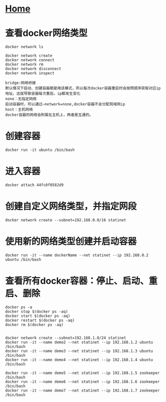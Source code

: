 # [Home](../README.md)
# 查看docker网络类型
	docker network ls

	docker network create
	docker network connect
	docker network rm
	docker network disconnect
	docker network inspect

	bridge:网络桥接
	默认情况下启动、创建容器都是用该模式，所以每次docker容器重启时会按照顺序获取对应ip地址，这就导致容器每次重启，ip都发生变化
	none：无指定网络
	启动容器时，可以通过–network=none,docker容器不会分配局域网ip
	host：主机网络
	docker容器的网络会附属在主机上，两者是互通的。

# 创建容器
	docker run -it ubuntu /bin/bash
# 进入容器
	docker attach 44fc0f0582d9

# 创建自定义网络类型，并指定网段
	docker network create --subnet=192.168.0.0/16 statinet

# 使用新的网络类型创建并启动容器
	docker run -it --name dockerName --net statinet --ip 192.168.0.2 ubuntu /bin/bash

# 查看所有docker容器：停止、启动、重启、删除
	docker ps -a
	docker stop $(docker ps -aq)
	docker start $(docker ps -aq)
	docker restart $(docker ps -aq)
	docker rm $(docker ps -aq)


	docker network create --subnet=192.168.1.0/24 statinet
	docker run -it --name demo2 --net statinet --ip 192.168.1.2 ubuntu /bin/bash
	docker run -it --name demo3 --net statinet --ip 192.168.1.3 ubuntu /bin/bash
	docker run -it --name demo4 --net statinet --ip 192.168.1.4 ubuntu /bin/bash

	docker run -it --name demo5 --net statinet --ip 192.168.1.5 zookeeper /bin/bash
	docker run -it --name demo6 --net statinet --ip 192.168.1.6 zookeeper /bin/bash
	docker run -it --name demo7 --net statinet --ip 192.168.1.7 zookeeper /bin/bash
